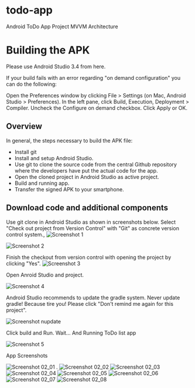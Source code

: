 # todo-app

Android ToDo App Project MVVM Architecture


# Building the APK

Please use Android Studio 3.4 from here.


If your build fails with an error regarding "on demand configuration" you can do the following:

Open the Preferences window by clicking File > Settings (on Mac, Android Studio > Preferences).
In the left pane, click Build, Execution, Deployment > Compiler.
Uncheck the Configure on demand checkbox.
Click Apply or OK.

## Overview

In general, the steps necessary to build the APK file:

* Install git
* Install and setup Android Studio.
* Use git to clone the source code from the central Github repository where the developers have put the actual code for the app.
* Open the cloned project in Android Studio as active project.
* Build and running app.
* Transfer the signed APK to your smartphone.

## Download code and additional components
Use git clone in Android Studio as shown in screenshots below. Select "Check out project from Version Control" with "Git" as concrete version control system.,
![Screenshot 1](C:\Users\Acer\Downloads\Android-ToDO-App-MVVM-master\screenshot/Screenshot_01.png)

![Screenshot 2](./screenshot/Screenshot_02.png)

Finish the checkout from version control with opening the project by clicking "Yes".
![Screenshot 3](./screenshot/Screenshot_03.png)

Open Anroid Studio and project.

![Screenshot 4](./screenshot/Screenshot_04.png)


Android Studio recommends to update the gradle system. Never update gradle! Because tire you!
Please click "Don't remind me again for this project".

![Screenshot nupdate](./screenshot/NoGradleUpdate.png)

 Click build and Run. Wait...
 And Running ToDo list app
 
 ![Screenshot 5](./screenshot/Screenshot_05.png)
 
 
 App Screenshots
 
  ![Screenshot 02_01](./screenshot/Screenshot_2_01.png) .    ![Screenshot 02_02](./screenshot/Screenshot_2_02.png)
  ![Screenshot 02_03](./screenshot/Screenshot_2_03.png)       ![Screenshot 02_04](./screenshot/Screenshot_2_04.png)
  ![Screenshot 02_05](./screenshot/Screenshot_2_05.png)      ![Screenshot 02_06](./screenshot/Screenshot_2_06.png)  ![Screenshot 02_07](./screenshot/Screenshot_2_07.png)
  ![Screenshot 02_08](./screenshot/Screenshot_2_08.png)
